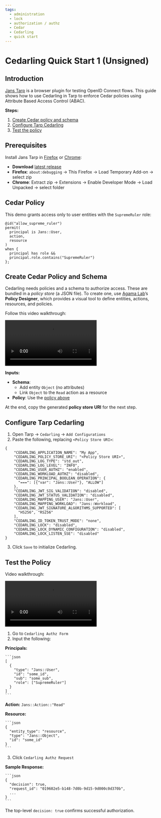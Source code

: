 ```yaml
---
tags:
  - administration
  - lock
  - authorization / authz
  - Cedar
  - Cedarling
  - quick start
---
```


# Cedarling Quick Start 1 (Unsigned)

## Introduction

[Jans Tarp](../../demos/jans-tarp) is a browser plugin for testing OpenID Connect flows. This guide shows how to use Cedarling in Tarp to enforce Cedar policies using Attribute Based Access Control (ABAC).

**Steps:**

1. [Create Cedar policy and schema](#create-cedar-policy-and-schema)  
2. [Configure Tarp Cedarling](#configure-tarp-cedarling)  
3. [Test the policy](#test-the-policy)

## Prerequisites

Install Jans Tarp in [Firefox](https://www.mozilla.org/en-US/firefox/) or [Chrome](https://www.google.com/chrome/index.html):

- **Download** [latest release](https://github.com/JanssenProject/jans/releases/tag/nightly)
- **Firefox**: `about:debugging` → This Firefox → Load Temporary Add-on → select zip  
- **Chrome**: Extract zip → Extensions → Enable Developer Mode → Load Unpacked → select folder

## Cedar Policy

This demo grants access only to user entities with the `SupremeRuler` role:

```
@id("allow_supreme_ruler")
permit(
  principal is Jans::User,
  action,
  resource
)
when {
  principal has role &&
  principal.role.contains("SupremeRuler")
};
```

## Create Cedar Policy and Schema

Cedarling needs policies and a schema to authorize access. These are bundled in a *policy store* (a JSON file). To create one, use [Agama Lab](https://cloud.gluu.org/agama-lab)’s **Policy Designer**, which provides a visual tool to define entities, actions, resources, and policies.

Follow this video walkthrough:

![agama-lab-policy-store](../assets/agama-lab-policy-store-unsigned.mp4)

**Inputs:**

- **Schema**:
  - Add entity `Object` (no attributes)
  - Link `Object` to the `Read` action as a resource
- **Policy**: Use the [policy above](#cedar-policy)

At the end, copy the generated **policy store URI** for the next step.

## Configure Tarp Cedarling

1. Open Tarp → `Cedarling` → `Add Configurations`
2. Paste the following, replacing `<Policy Store URI>`:

  ```
  {
      "CEDARLING_APPLICATION_NAME": "My App",
      "CEDARLING_POLICY_STORE_URI": "<Policy Store URI>",
      "CEDARLING_LOG_TYPE": "std_out",
      "CEDARLING_LOG_LEVEL": "INFO",
      "CEDARLING_USER_AUTHZ": "enabled",
      "CEDARLING_WORKLOAD_AUTHZ": "disabled",
      "CEDARLING_PRINCIPAL_BOOLEAN_OPERATION": {
        "===": [{"var": "Jans::User"}, "ALLOW"]
      },
      "CEDARLING_JWT_SIG_VALIDATION": "disabled",
      "CEDARLING_JWT_STATUS_VALIDATION": "disabled",
      "CEDARLING_MAPPING_USER": "Jans::User",
      "CEDARLING_MAPPING_WORKLOAD": "Jans::Workload",
      "CEDARLING_JWT_SIGNATURE_ALGORITHMS_SUPPORTED": [
        "HS256", "RS256"
      ],
      "CEDARLING_ID_TOKEN_TRUST_MODE": "none",
      "CEDARLING_LOCK": "disabled",
      "CEDARLING_LOCK_DYNAMIC_CONFIGURATION": "disabled",
      "CEDARLING_LOCK_LISTEN_SSE": "disabled"
  }
  ```

3. Click `Save` to initialize Cedarling.

## Test the Policy

Video walkthrough:

![tarp-cedarling-setup-unsigned](../assets/tarp-cedarling-setup-unsigned.mp4)

1. Go to `Cedarling Authz Form`
2. Input the following:

**Principals:**

    ```json
    [
      {
        "type": "Jans::User",
        "id": "some_id",
        "sub": "some_sub",
        "role": ["SupremeRuler"]
      }
    ]
    ```

**Action:** `Jans::Action::"Read"`

**Resource:**

    ```json
    {
      "entity_type": "resource",
      "type": "Jans::Object",
      "id": "some_id"
    }
    ```

3. Click `Cedarling Authz Request`

**Sample Response:**

    ```json
    {
      "decision": true,
      "request_id": "019602e5-b148-7d0b-9d15-9d000c0d370b",
      ...
    }
    ```

The top-level `decision: true` confirms successful authorization.
